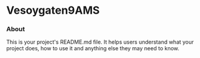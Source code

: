 Vesoygaten9AMS
==============

### About

This is your project's README.md file. It helps users understand what your
project does, how to use it and anything else they may need to know.